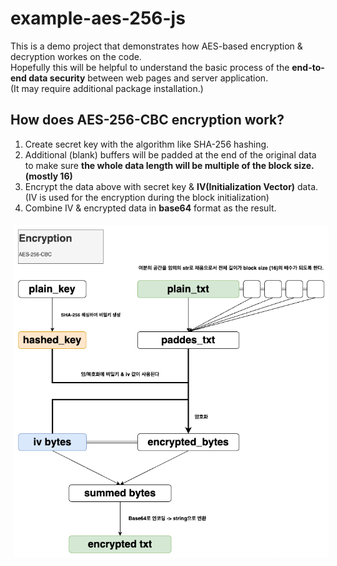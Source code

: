# example-aes-256-js

This is a demo project that demonstrates how AES-based encryption & decryption workes on the code.<br/>
Hopefully this will be helpful to understand the basic process of the <strong>end-to-end data security</strong> between web pages and server application.<br/>
(It may require additional package installation.)<br/>



## How does AES-256-CBC encryption work?
1. Create secret key with the algorithm like SHA-256 hashing.
2. Additional (blank) buffers will be padded at the end of the original data to make sure <strong>the whole data length will be multiple of the block size. (mostly 16)</strong>
3. Encrypt the data above with secret key & <strong>IV(Initialization Vector)</strong> data. (IV is used for the encryption during the block initialization)
4. Combine IV & encrypted data in <strong>base64</strong> format as the result.

<img src="./images/process.png" style="margin: 5px;"/>
<br/>